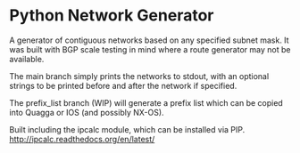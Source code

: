 # Python Network Generator
A generator of contiguous networks based on any specified subnet mask. It was built with BGP scale testing in mind where a route generator may not be available.

The main branch simply prints the networks to stdout, with an optional strings to be printed before and after the network if specified.

The prefix_list branch (WIP) will generate a prefix list which can be copied into Quagga or IOS (and possibly NX-OS).

Built including the ipcalc module, which can be installed via PIP.
http://ipcalc.readthedocs.org/en/latest/
